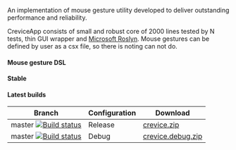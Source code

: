 
An implementation of mouse gesture utility developed to deliver outstanding performance and reliability.


CreviceApp consists of small and robust core of 2000 lines tested by N tests, thin GUI wrapper and [Microsoft Roslyn](https://github.com/dotnet/roslyn).
Mouse gestures can be defined by user as a csx file, so there is noting can not do.


#### Mouse gesture DSL


#### Stable

#### Latest builds

| Branch | Configuration | Download |
|--------|---------------|--------- |
| master [![Build status](https://ci.appveyor.com/api/projects/status/uuthd05870dkkj3w/branch/master?svg=true)](https://ci.appveyor.com/project/rubyu/creviceapp/branch/master) | Release       | [crevice.zip](https://ci.appveyor.com/api/projects/rubyu/creviceapp/artifacts/crevice.zip?branch=master&job=Configuration%3A+Release) |
| master [![Build status](https://ci.appveyor.com/api/projects/status/uuthd05870dkkj3w/branch/master?svg=true)](https://ci.appveyor.com/project/rubyu/creviceapp/branch/master) | Debug         | [crevice.debug.zip](https://ci.appveyor.com/api/projects/rubyu/creviceapp/artifacts/crevice.debug.zip?branch=master&job=Configuration%3A+Debug) |

